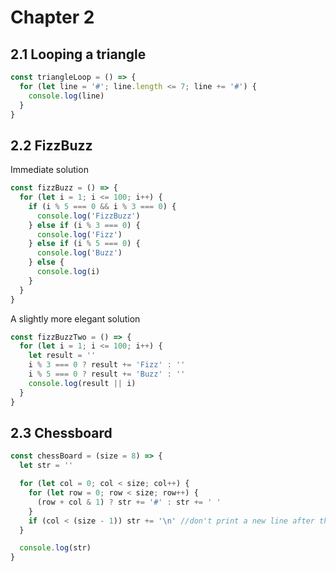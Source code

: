# Chapter 2

## 2.1 Looping a triangle

```javascript
const triangleLoop = () => {
  for (let line = '#'; line.length <= 7; line += '#') {
    console.log(line)
  }
}
```

## 2.2 FizzBuzz
Immediate solution
```javascript
const fizzBuzz = () => {
  for (let i = 1; i <= 100; i++) {
    if (i % 5 === 0 && i % 3 === 0) {
      console.log('FizzBuzz')
    } else if (i % 3 === 0) {
      console.log('Fizz')
    } else if (i % 5 === 0) {
      console.log('Buzz')
    } else {
      console.log(i)
    }
  }
}
```

A slightly more elegant solution
```javascript
const fizzBuzzTwo = () => {
  for (let i = 1; i <= 100; i++) {
    let result = ''
    i % 3 === 0 ? result += 'Fizz' : ''
    i % 5 === 0 ? result += 'Buzz' : ''
    console.log(result || i)
  }
}
```

## 2.3 Chessboard
```javascript
const chessBoard = (size = 8) => {
  let str = ''

  for (let col = 0; col < size; col++) {
    for (let row = 0; row < size; row++) {
      (row + col & 1) ? str += '#' : str += ' '
    }
    if (col < (size - 1)) str += '\n' //don't print a new line after the last line
  }

  console.log(str)
}
```
